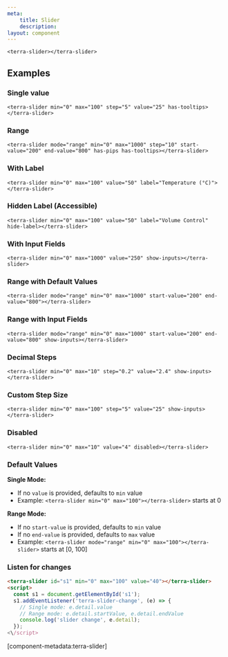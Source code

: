 ```yaml
---
meta:
    title: Slider
    description:
layout: component
---
```


```html:preview
<terra-slider></terra-slider>
```

## Examples

### Single value

```html:preview
<terra-slider min="0" max="100" step="5" value="25" has-tooltips></terra-slider>
```

### Range

```html:preview
<terra-slider mode="range" min="0" max="1000" step="10" start-value="200" end-value="800" has-pips has-tooltips></terra-slider>
```

### With Label

```html:preview
<terra-slider min="0" max="100" value="50" label="Temperature (°C)"></terra-slider>
```

### Hidden Label (Accessible)

```html:preview
<terra-slider min="0" max="100" value="50" label="Volume Control" hide-label></terra-slider>
```

### With Input Fields

```html:preview
<terra-slider min="0" max="1000" value="250" show-inputs></terra-slider>
```

### Range with Default Values

```html:preview
<terra-slider mode="range" min="0" max="1000" start-value="200" end-value="800"></terra-slider>
```

### Range with Input Fields

```html:preview
<terra-slider mode="range" min="0" max="1000" start-value="200" end-value="800" show-inputs></terra-slider>
```

### Decimal Steps

```html:preview
<terra-slider min="0" max="10" step="0.2" value="2.4" show-inputs></terra-slider>
```

### Custom Step Size

```html:preview
<terra-slider min="0" max="100" step="5" value="25" show-inputs></terra-slider>
```

### Disabled

```html:preview
<terra-slider min="0" max="10" value="4" disabled></terra-slider>
```

### Default Values

**Single Mode:**

-   If no `value` is provided, defaults to `min` value
-   Example: `<terra-slider min="0" max="100"></terra-slider>` starts at 0

**Range Mode:**

-   If no `start-value` is provided, defaults to `min` value
-   If no `end-value` is provided, defaults to `max` value
-   Example: `<terra-slider mode="range" min="0" max="100"></terra-slider>` starts at [0, 100]

### Listen for changes

```html
<terra-slider id="s1" min="0" max="100" value="40"></terra-slider>
<script>
  const s1 = document.getElementById('s1');
  s1.addEventListener('terra-slider-change', (e) => {
    // Single mode: e.detail.value
    // Range mode: e.detail.startValue, e.detail.endValue
    console.log('slider change', e.detail);
  });
<\/script>
```

[component-metadata:terra-slider]
